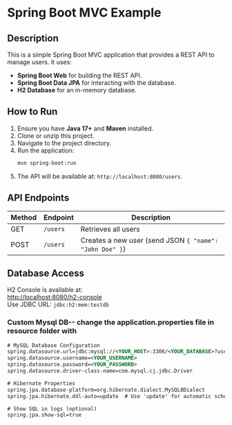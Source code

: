 # Spring Boot MVC Example

## Description
This is a simple Spring Boot MVC application that provides a REST API to manage users. It uses:
- **Spring Boot Web** for building the REST API.
- **Spring Boot Data JPA** for interacting with the database.
- **H2 Database** for an in-memory database.

## How to Run
1. Ensure you have **Java 17+** and **Maven** installed.
2. Clone or unzip this project.
3. Navigate to the project directory.
4. Run the application:
   ```sh
   mvn spring-boot:run
   ```
5. The API will be available at: `http://localhost:8080/users`.

## API Endpoints
| Method | Endpoint | Description |
|--------|---------|-------------|
| GET | `/users` | Retrieves all users |
| POST | `/users` | Creates a new user (send JSON `{ "name": "John Doe" }`) |

## Database Access
H2 Console is available at:  
[http://localhost:8080/h2-console](http://localhost:8080/h2-console)  
Use JDBC URL: `jdbc:h2:mem:testdb`


### Custom Mysql DB-- change the application.properties file in resource folder with

```xml
# MySQL Database Configuration
spring.datasource.url=jdbc:mysql://<YOUR_HOST>:3306/<YOUR_DATABASE>?useSSL=false&serverTimezone=UTC
spring.datasource.username=<YOUR_USERNAME>
spring.datasource.password=<YOUR_PASSWORD>
spring.datasource.driver-class-name=com.mysql.cj.jdbc.Driver

# Hibernate Properties
spring.jpa.database-platform=org.hibernate.dialect.MySQL8Dialect
spring.jpa.hibernate.ddl-auto=update  # Use 'update' for automatic schema changes

# Show SQL in logs (optional)
spring.jpa.show-sql=true
```